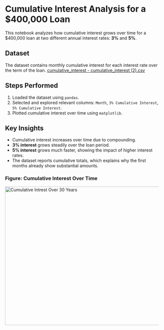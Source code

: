 # Cumulative Interest Analysis for a $400,000 Loan

This notebook analyzes how cumulative interest grows over time for a $400,000 loan at two different annual interest rates: **3%** and **5%**.  

## Dataset
The dataset contains monthly cumulative interest for each interest rate over the term of the loan.  [cumulative_interest - cumulative_interest (2).csv](https://github.com/user-attachments/files/21969260/cumulative_interest.-.cumulative_interest.2.csv)


## Steps Performed
1. Loaded the dataset using `pandas`.  
2. Selected and explored relevant columns: `Month`, `3% Cumulative Interest`, `5% Cumulative Interest`.  
3. Plotted cumulative interest over time using `matplotlib`.  

## Key Insights
- Cumulative interest increases over time due to compounding.  
- **3% interest** grows steadily over the loan period.  
- **5% interest** grows much faster, showing the impact of higher interest rates.  
- The dataset reports cumulative totals, which explains why the first months already show substantial amounts.  

### Figure: Cumulative Interest Over Time

<img width="597" height="455" alt="Cumulative Intrest Over 30 Years" src="https://github.com/user-attachments/assets/961a165c-e967-4b41-8831-80a4d70ba27b" />

